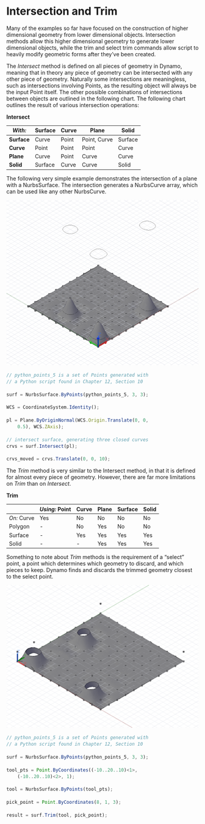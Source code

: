 # Intersection and Trim

Many of the examples so far have focused on the construction of higher dimensional geometry from lower dimensional objects. Intersection methods allow this higher dimensional geometry to generate lower dimensional objects, while the trim and select trim commands allow script to heavily modify geometric forms after they’ve been created.

The *Intersect* method is defined on all pieces of geometry in Dynamo, meaning that in theory any piece of geometry can be intersected with any other piece of geometry. Naturally some intersections are meaningless, such as intersections involving Points, as the resulting object will always be the input Point itself. The other possible combinations of intersections between objects are outlined in the following chart. The following chart outlines the result of various intersection operations:

**Intersect**

| *With:*   | Surface | Curve | Plane        | Solid   |
|---------|---------|-------|--------------|---------|
| **Surface** | Curve   | Point | Point, Curve | Surface |
| **Curve**   | Point   | Point | Point        | Curve   |
| **Plane**   | Curve   | Point | Curve        | Curve   |
| **Solid**   | Surface | Curve | Curve        | Solid   |

The following very simple example demonstrates the intersection of a plane with a NurbsSurface. The intersection generates a NurbsCurve array, which can be used like any other NurbsCurve.

![](images/12-8/IntersectionAndTrim_01.png)

```js
// python_points_5 is a set of Points generated with
// a Python script found in Chapter 12, Section 10

surf = NurbsSurface.ByPoints(python_points_5, 3, 3);

WCS = CoordinateSystem.Identity();

pl = Plane.ByOriginNormal(WCS.Origin.Translate(0, 0,
    0.5), WCS.ZAxis);

// intersect surface, generating three closed curves
crvs = surf.Intersect(pl);

crvs_moved = crvs.Translate(0, 0, 10);
```

The *Trim* method is very similar to the Intersect method, in that it is defined for almost every piece of geometry. However, there are far more limitations on *Trim* than on *Intersect*.

**Trim**

|           | *Using:* Point | Curve | Plane | Surface | Solid |
|-----------|--------------|-------|-------|---------|-------|
| *On:* Curve | Yes          | No    | No    | No      | No    |
| Polygon   | -            | No    | Yes   | No      | No    |
| Surface   | -            | Yes   | Yes   | Yes     | Yes   |
| Solid     | -            | -     | Yes   | Yes     | Yes   |

Something to note about *Trim* methods is the requirement of a “select” point, a point which determines which geometry to discard, and which pieces to keep. Dynamo finds and discards the trimmed geometry closest to the select point.

![](images/12-8/IntersectionAndTrim_02.png)

```js
// python_points_5 is a set of Points generated with
// a Python script found in Chapter 12, Section 10

surf = NurbsSurface.ByPoints(python_points_5, 3, 3);

tool_pts = Point.ByCoordinates((-10..20..10)<1>,
    (-10..20..10)<2>, 1);

tool = NurbsSurface.ByPoints(tool_pts);

pick_point = Point.ByCoordinates(8, 1, 3);

result = surf.Trim(tool, pick_point);
```
